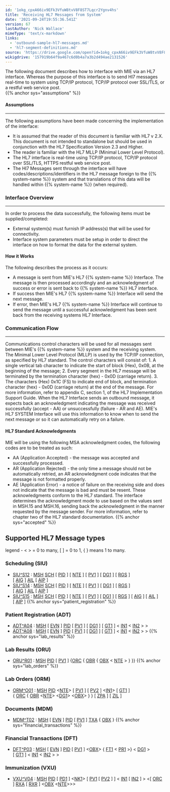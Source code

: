 ```yaml
---
id: '1okg_cpxA66iv9EFk3VfuW8tvV8F8ST7Lqcr2Ygnv4hs'
title: 'Receiving HL7 Messages from System'
date: '2021-09-24T19:55:36.541Z'
version: 67
lastAuthor: 'Nick Wallace'
mimeType: 'text/x-markdown'
links:
  - 'outbound-sample-hl7-messages.md'
  - 'hl7-segment-definitions.md'
source: 'https://drive.google.com/open?id=1okg_cpxA66iv9EFk3VfuW8tvV8F8ST7Lqcr2Ygnv4hs'
wikigdrive: '157919b64f9a467c6d0b4a7a3b2d494ae2131526'
---
```

The following document describes how to interface with MIE via an HL7 interface. Whereas the purpose of this interface is to send Hl7 messages real-time to system using TCP/IP protocol, TCP/IP protocol over SSL/TLS, or a restful web service post.  
{{% anchor sys="assumptions" %}}

  
#### Assumptions
___
   

The following assumptions have been made concerning the implementation of the interface:
* It is assumed that the reader of this document is familiar with HL7 v 2.X. This document is not intended to standalone but should be used in conjunction with the HL7 Specification Version 2.3 and Higher.
* The reader is familiar with the HL7 MLLP (Minimal Lower Level Protocol).
* The HL7 interface is real-time using TCP/IP protocol, TCP/IP protocol over SSL/TLS, HTTPS restful web service post.
* The Hl7 Messages sent through the interface will have codes/descriptions/identifiers in the HL7 message foreign to the {{% system-name %}} system and that translations of this data will be handled within {{% system-name %}} (when required).
  
### **Interface Overview**  


___
 In order to process the data successfully, the following items must be supplied/completed:
* External system(s) must furnish IP address(s) that will be used for connectivity.
* Interface system parameters must be setup in order to direct the interface on how to format the data for the external system.
  
#### **How it Works**  

The following describes the process as it occurs:
* A message is sent from MIE's HL7 {{% system-name %}} Interface. The message is then processed accordingly and an acknowledgment of success or error is sent back to {{% system-name %}} HL7 interface.
* If success then MIE's HL7 {{% system-name %}} Interface will send the next message.
* If error, then MIE's HL7 {{% system-name %}} Interface will continue to send the message until a successful acknowledgment has been sent back from the receiving systems HL7 Interface.
  
### **Communication Flow**  


___
 Communications control characters will be used for all messages sent between MIE's {{% system-name %}} system and the receiving system. The Minimal Lower Level Protocol (MLLP) is used by the TCP/IP connection, as specified by HL7 standard.
The control characters will consist of: 1. A single vertical tab character to indicate the start of block (Hex), 0x0B, at the beginning of the message; 2. Every segment in the HL7 message will be terminated by the termination character (hex) - 0x0D (carriage return). 3. The characters (Hex) 0x1C (FS) to indicate end of block, and termination character (hex) - 0x0D (carriage return) at the end of the message.
For more information, refer to appendix C, section 1, of the HL7 Implementation Support Guide.
When the HL7 Interface sends an outbound message, it expects back an acknowledgment indicating the message was received successfully (accept - AA) or unsuccessfully (failure - AR and AE). MIE's HL7 SYSTEM Interface will use this information to know when to send the next message or so it can automatically retry on a failure.
  
#### **HL7 Standard Acknowledgments**  

MIE will be using the following MSA acknowledgment codes, the following codes are to be treated as such:
* AA (Application Accepted) - the message was accepted and successfully processed.
* AR (Application Rejected) - the only time a message should not be automatically retried, an AR acknowledgment code indicates that the message is not formatted properly.
* AE (Application Error) - a notice of failure on the receiving side and does not indicate that the message is bad and must be resent.
These acknowledgments conform to the HL7 standard. The interface determines the acknowledgment mode to use based on the values sent in MSH.15 and MSH.16, sending back the acknowledgment in the manner requested by the message sender. For more information, refer to chapter two of the HL7 standard documentation.
{{% anchor sys="accepted" %}}

  
## Supported HL7 Message types  

legend - < > = 0 to many, [ ] = 0 to 1, { } means 1 to many.
  
### **Scheduling (SIU)**  

* [SIU^S12](outbound-sample-hl7-messages.md) : [MSH](hl7-segment-definitions.md) [SCH](hl7-segment-definitions.md) [ [PID](hl7-segment-definitions.md) ] [ [NTE](hl7-segment-definitions.md) ] [ [PV1](hl7-segment-definitions.md) ] [ [DG1](hl7-segment-definitions.md) ] [ [RGS](hl7-segment-definitions.md) ] [ [AIG](hl7-segment-definitions.md) ] [AIL](hl7-segment-definitions.md) [ [AIP](hl7-segment-definitions.md) ]
* [SIU^S14](outbound-sample-hl7-messages.md) : [MSH](hl7-segment-definitions.md) [SCH](hl7-segment-definitions.md) [ [PID](hl7-segment-definitions.md) ] [ [NTE](hl7-segment-definitions.md) ] [ [PV1](hl7-segment-definitions.md) ] [ [DG1](hl7-segment-definitions.md) ] [ [RGS](hl7-segment-definitions.md) ] [ [AIG](hl7-segment-definitions.md) ] [AIL](hl7-segment-definitions.md) [ [AIP](hl7-segment-definitions.md) ]
* [SIU^S15](outbound-sample-hl7-messages.md) : [MSH](hl7-segment-definitions.md) [SCH](hl7-segment-definitions.md) [ [PID](hl7-segment-definitions.md) ] [ [NTE](hl7-segment-definitions.md) ] [ [PV1](hl7-segment-definitions.md) ] [ [DG1](hl7-segment-definitions.md) ] [ [RGS](hl7-segment-definitions.md) ] [ [AIG](hl7-segment-definitions.md) ] [ [AIL](hl7-segment-definitions.md) ] [ [AIP](hl7-segment-definitions.md) ]
{{% anchor sys="patient_registration" %}}

  
### Patient Registration (ADT)  

* [ADT^A04](outbound-sample-hl7-messages.md) : [MSH](hl7-segment-definitions.md) [ [EVN](hl7-segment-definitions.md) ] [PID](hl7-segment-definitions.md) [ [PV1](hl7-segment-definitions.md) ] [ [DG1](hl7-segment-definitions.md) ] [ [GT1](hl7-segment-definitions.md) ] < [IN1](hl7-segment-definitions.md) < [IN2](hl7-segment-definitions.md) > >
* [ADT^A08](outbound-sample-hl7-messages.md) : [MSH](hl7-segment-definitions.md) [ [EVN](hl7-segment-definitions.md) ] [PID](hl7-segment-definitions.md) [ [PV1](hl7-segment-definitions.md) ] [ [DG1](hl7-segment-definitions.md) ] [ [GT1](hl7-segment-definitions.md) ] < [IN1](hl7-segment-definitions.md) < [IN2](hl7-segment-definitions.md) > >
{{% anchor sys="lab_results" %}}

  
### Lab Results (ORU)  

* [ORU^R01](outbound-sample-hl7-messages.md) : [MSH](hl7-segment-definitions.md) [PID](hl7-segment-definitions.md) [ [PV1](hl7-segment-definitions.md) ] {[ORC](hl7-segment-definitions.md) { [OBR](hl7-segment-definitions.md) { [OBX](hl7-segment-definitions.md) < [NTE](hl7-segment-definitions.md) > } }}
{{% anchor sys="lab_orders" %}}

  
### Lab Orders (ORM)  

* [ORM^O01](outbound-sample-hl7-messages.md) : [MSH](hl7-segment-definitions.md) [PID](hl7-segment-definitions.md) <[NTE](hl7-segment-definitions.md)> [ [PV1](hl7-segment-definitions.md) ] [ [PV2](hl7-segment-definitions.md) ] <[IN1](hl7-segment-definitions.md)> [ [GT1](hl7-segment-definitions.md) ] { [ORC](hl7-segment-definitions.md) { [OBR](hl7-segment-definitions.md) <[NTE](hl7-segment-definitions.md)> <[DG1](hl7-segment-definitions.md)> <[OBX](hl7-segment-definitions.md)> } } [ [ZPA](hl7-segment-definitions.md) ] [ [ZIL](hl7-segment-definitions.md) ]
  
### **Documents (MDM)**  

* [MDM^T02](outbound-sample-hl7-messages.md) : [MSH](hl7-segment-definitions.md) [ [EVN](hl7-segment-definitions.md) ] [PID](hl7-segment-definitions.md) [ [PV1](hl7-segment-definitions.md) ] [TXA](hl7-segment-definitions.md) { [OBX](hl7-segment-definitions.md) }
{{% anchor sys="financial_transactions" %}}

  
### Financial Transactions (DFT)  

* [DFT^P03](outbound-sample-hl7-messages.md) : [MSH](hl7-segment-definitions.md) [ [EVN](hl7-segment-definitions.md) ] [PID](hl7-segment-definitions.md) [ [PV1](hl7-segment-definitions.md) ] <[OBX](hl7-segment-definitions.md)> { [FT1](hl7-segment-definitions.md) < [PR1](hl7-segment-definitions.md) >} < [DG1](hl7-segment-definitions.md) > [ [GT1](hl7-segment-definitions.md) ] < [IN1](hl7-segment-definitions.md) < [IN2](hl7-segment-definitions.md) > >

  
### Immunization (VXU)  

* [VXU^V04](outbound-sample-hl7-messages.md) : [MSH](hl7-segment-definitions.md) [PID](hl7-segment-definitions.md) [ [PD1](hl7-segment-definitions.md) ] <[NK1](hl7-segment-definitions.md)> [ [PV1](hl7-segment-definitions.md) [ [PV2](hl7-segment-definitions.md) ] ] < [IN1](hl7-segment-definitions.md) [ [IN2](hl7-segment-definitions.md) ] > <[ [ORC](hl7-segment-definitions.md) ] [RXA](hl7-segment-definitions.md) [ [RXR](hl7-segment-definitions.md) ] <[OBX](hl7-segment-definitions.md) <[NTE](hl7-segment-definitions.md)>>>


